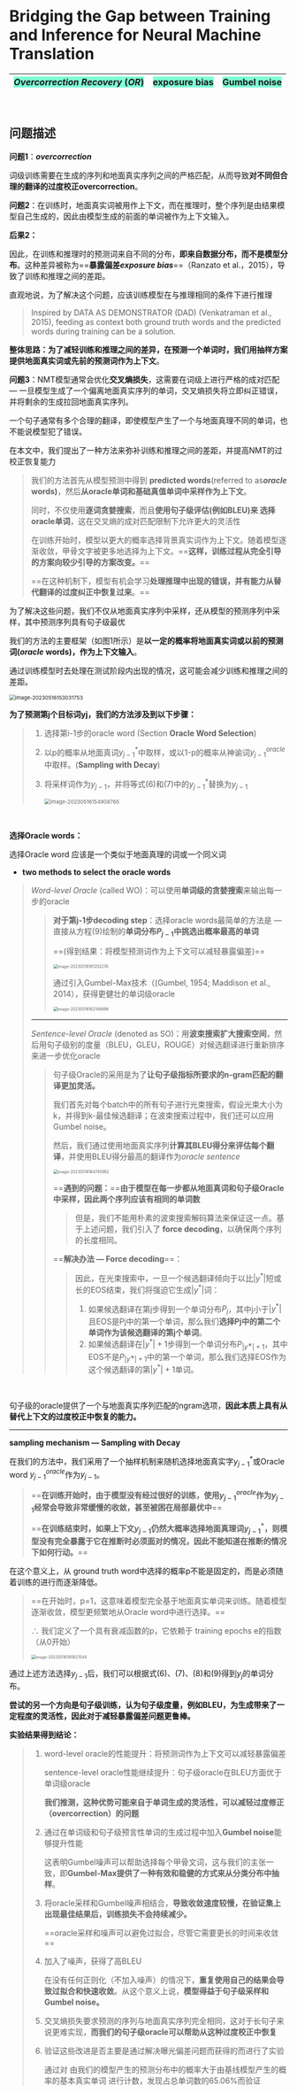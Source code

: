 # Bridging the Gap between Training and Inference for Neural Machine Translation

| <font style="background: Aquamarine">*Overcorrection Recovery* (*OR*)</font> | <font style="background: Aquamarine">exposure bias</font> | <font style="background: Aquamarine">Gumbel noise</font> |
| :----------------------------------------------------------: | :-------------------------------------------------------: | :------------------------------------------------------: |

​	 

## 问题描述

**问题1**：***overcorrection***

词级训练需要在生成的序列和地面真实序列之间的严格匹配，从而导致**对不同但合理的翻译的过度校正overcorrection**。



**问题2**：在训练时，地面真实词被用作上下文，而在推理时，整个序列是由结果模型自己生成的，因此由模型生成的前面的单词被作为上下文输入。

**后果2：**

因此，在训练和推理时的预测词来自不同的分布，**即来自数据分布，而不是模型分布**。这种差异被称为==**暴露偏差*exposure bias***==（Ranzato et al.，2015），导致了训练和推理之间的差距。



直观地说，为了解决这个问题，应该训练模型在与推理相同的条件下进行推理

>  Inspired by DATA AS DEMONSTRATOR (DAD) (Venkatraman et al., 2015), feeding as context both ground truth words and the predicted words during training can be a solution.

**整体思路：**为了减轻训练和推理之间的差异，在预测一个单词时，我们用**抽样方案提供地面真实词或先前的预测词作为上下文**。



**问题3**：NMT模型通常会优化**交叉熵损失**，这需要在词级上进行严格的成对匹配 — 一旦模型生成了一个偏离地面真实序列的单词，交叉熵损失将立即纠正错误，并将剩余的生成拉回地面真实序列。

一个句子通常有多个合理的翻译，即使模型产生了一个与地面真理不同的单词，也不能说模型犯了错误。





在本文中，我们提出了一种方法来弥补训练和推理之间的差距，并提高NMT的过校正恢复能力

> 我们的方法首先从模型预测中得到 **predicted words**(referred to as***oracle* words)**，然后**从oracle单词和基础真值单词中采样作为上下文**。
>
> 同时，不仅使用**逐词贪婪搜索**，而且**使用句子级评估(例如BLEU)来 选择oracle单词**，这在交叉熵的成对匹配限制下允许更大的灵活性
>
> 在训练开始时，模型以更大的概率选择背景真实词作为上下文。随着模型逐渐收敛，甲骨文字被更多地选择为上下文。==**这样，训练过程从完全引导的方案向较少引导的方案改变。**==
>
> 
>
> ==在这种机制下，模型有机会学习**处理推理中出现的错误，并有能力从替代翻译的过度纠正中恢复过来**。==



为了解决这些问题，我们不仅从地面真实序列中采样，还从模型的预测序列中采样，其中预测序列具有句子级最优



我们的方法的主要框架（如图1所示）是**以一定的概率将地面真实词或以前的预测词(*oracle* words)，作为上下文输入**。

通过训练模型时去处理在测试阶段内出现的情况，这可能会减少训练和推理之间的差距。

<img src="https://cdn.jsdelivr.net/gh/xin-fight/note_image@main/img/image-20230516153031753.png" alt="image-20230516153031753" style="zoom: 67%;" />

**为了预测第j个目标词yj，我们的方法涉及到以下步骤：**

> 1. 选择第i-1步的oracle word (Section **Oracle Word Selection**)
>
> 2. 以p的概率从地面真词$y^*_{j-1}$中取样，或以1-p的概率从神谕词$y^{oracle}_{j-1}$中取样。(**Sampling with Decay**)
>
> 3. 将采样词作为$y_{j−1}$，并将等式(6)和(7)中的$y^*_{j-1}$替换为$y_{j−1}$
>
>    <img src="https://cdn.jsdelivr.net/gh/xin-fight/note_image@main/img/image-20230516154908765.png" alt="image-20230516154908765" style="zoom: 67%;" />

​	

**选择Oracle words：**

选择Oracle word 应该是一个类似于地面真理的词或一个同义词

* **two methods to select the oracle words**

>  *Word-level Oracle* (called WO)：可以使用**单词级的贪婪搜索**来输出每一步的oracle
>
> >**对于第j-1步decoding step**：选择oracle words最简单的方法是 — 直接从方程(9)绘制的**单词分布$P_{j−1}$中挑选出概率最高的单词**
> >
> >==(得到结果：将模型预测词作为上下文可以减轻暴露偏差)==
> >
> ><img src="https://cdn.jsdelivr.net/gh/xin-fight/note_image@main/img/image-20230516161202276.png" alt="image-20230516161202276" style="zoom: 50%;" />
> >
> >通过引入Gumbel-Max技术（(Gumbel, 1954; Maddison et al., 2014），获得更健壮的单词级oracle 
> >
> ><img src="https://cdn.jsdelivr.net/gh/xin-fight/note_image@main/img/image-20230516162148886.png" alt="image-20230516162148886" style="zoom:50%;" />
>
> <hr>
>
> *Sentence-level Oracle* (denoted as SO)：用**波束搜索扩大搜索空间**，然后用句子级别的度量（BLEU，GLEU，ROUGE）对候选翻译进行重新排序来进一步优化oracle
>
> > 句子级Oracle的采用是为了**让句子级指标所要求的n-gram匹配的翻译更加灵活。**
> >
> > 我们首先对每个batch中的所有句子进行光束搜索，假设光束大小为k，并得到k-最佳候选翻译；在波束搜索过程中，我们还可以应用Gumbel noise。
> >
> > 然后，我们通过使用地面真实序列**计算其BLEU得分来评估每个翻译**，并使用BLEU得分最高的翻译作为*oracle sentence*
> >
> > <img src="https://cdn.jsdelivr.net/gh/xin-fight/note_image@main/img/image-20230516164745962.png" alt="image-20230516164745962" style="zoom:50%;" />
> >
> > ==**遇到的问题：**==**由于模型在每一步都从地面真词和句子级Oracle中采样，因此两个序列应该有相同的单词数**
> >
> > > 但是，我们不能用朴素的波束搜索解码算法来保证这一点。基于上述问题，我们引入了 **force decoding**，以确保两个序列的长度相同。
> >
> > ==**解决办法 — Force decoding**==：
> >
> > > 因此，在光束搜索中，一旦一个候选翻译倾向于以比$|y^*|$短或长的EOS结束，我们将强迫它生成$|y^*|$词：
> > >
> > > 1. 如果候选翻译在第j步得到一个单词分布$P_j$，其中j小于$|y^*|$且EOS是Pj中的第一个单词，那么我们**选择Pj中的第二个单词作为该候选翻译的第j个单词**。
> > > 2. 如果候选翻译在$|y^*|+1$步得到一个单词分布$P_{|y^∗|+1}$，其中EOS不是$P_{|y^∗|+1}$中的第一个单词，那么我们选择EOS作为这个候选翻译的第$|y^*|+1$单词。

​	

句子级的oracle提供了一个与地面真实序列匹配的ngram选项，**因此本质上具有从替代上下文的过度校正中恢复的能力。**

<hr>

**sampling mechanism — Sampling with Decay**

在我们的方法中，我们采用了一个抽样机制来随机选择地面真实字$y^*_{j-1}$或Oracle word $y^{oracle}_{j-1}$作为$y_{j-1}$。

> ==**在训练开始时，由于模型没有经过很好的训练，使用$y^{oracle}_{j-1}$作为$y_{j-1}$经常会导致非常缓慢的收敛，甚至被困在局部最优中**==
>
> ==**在训练结束时，如果上下文$y_{j-1}$仍然大概率选择地面真理词$y^*_{j-1}$，则模型没有完全暴露于它在推断时必须面对的情况，因此不能知道在推断的情况下如何行动。**==



在这个意义上，从 ground truth word中选择的概率p不能是固定的，而是必须随着训练的进行而逐渐降低。

>==在开始时，p=1，这意味着模型完全基于地面真实单词来训练。随着模型逐渐收敛，模型更频繁地从Oracle word中进行选择。==
>
>$\therefore$ 我们定义了一个具有衰减函数的p，它依赖于 training epochs e的指数（从0开始）
>
><img src="https://cdn.jsdelivr.net/gh/xin-fight/note_image@main/img/image-20230516190821544.png" alt="image-20230516190821544" style="zoom:50%;" />

通过上述方法选择$y_{j-1}$后，我们可以根据式(6)、(7)、(8)和(9)得到$y_{j}$的单词分布。



**尝试的另一个方向是句子级训练，认为句子级度量，例如BLEU，为生成带来了一定程度的灵活性，因此对于减轻暴露偏差问题更鲁棒。**



**实验结果得到结论：**

> 1. word-level oracle的性能提升：将预测词作为上下文可以减轻暴露偏差
>
>    sentence-level oracle性能继续提升：句子级oracle在BLEU方面优于单词级oracle
>
>    **我们推测，这种优势可能来自于单词生成的灵活性，可以减轻过度修正（overcorrection）的问题**	
>
> 2. 通过在单词级和句子级预言性单词的生成过程中加入**Gumbel noise**能够提升性能
>
>    这表明Gumbel噪声可以帮助选择每个甲骨文词，这与我们的主张一致，即**Gumbel-Max提供了一种有效和稳健的方式来从分类分布中抽样**。
>
> 3. 将oracle采样和Gumbel噪声相结合，**导致收敛速度较慢，在验证集上出现最佳结果后，训练损失不会持续减少。**
>
>    ==oracle采样和噪声可以避免过拟合，尽管它需要更长的时间来收敛==
>
> 4. 加入了噪声，获得了高BLEU
>
>    在没有任何正则化（不加入噪声）的情况下，**重复使用自己的结果会导致过拟合和快速收敛**。从这个意义上说，**模型得益于句子级采样和Gumbel noise。**
>
> 5. 交叉熵损失要求预测的序列与地面真实序列完全相同，这对于长句子来说更难实现，**而我们的句子级oracle可以帮助从这种过度校正中恢复**
>
> 6. 验证这些改进是否主要是通过解决曝光偏差问题而获得的而进行了实验
>
>    通过对 由我们的模型产生的预测分布中的概率大于由基线模型产生的概率的基本真实单词 进行计数，发现占总单词数的65.06%而验证

​	